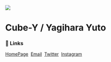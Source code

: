 <img src="https://user-images.githubusercontent.com/69599304/90947156-97a61180-e46e-11ea-9c4e-38898926d9be.png"> 
<h1>Cube-Y / Yagihara Yuto</h1>

<h3>📒 Links</h3>
<a href="https://cube-y.github.io">HomePage</a>&nbsp;
<a href="mailto:yagihara.yagi@gmail.com">Email</a>&nbsp;
<a href="https://twitter.com/cubey_1120">Twitter</a>&nbsp;
<a href="https://instagram.com/cubey_1120">Instagram</a>

